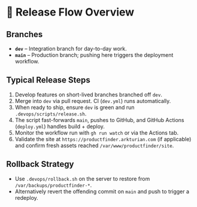 # 🚀 Release Flow Overview

## Branches
- **`dev`** – Integration branch for day-to-day work.
- **`main`** – Production branch; pushing here triggers the deployment workflow.

## Typical Release Steps
1. Develop features on short-lived branches branched off `dev`.
2. Merge into `dev` via pull request. CI (`dev.yml`) runs automatically.
3. When ready to ship, ensure `dev` is green and run `.devops/scripts/release.sh`.
4. The script fast-forwards `main`, pushes to GitHub, and GitHub Actions (`deploy.yml`) handles build + deploy.
5. Monitor the workflow run with `gh run watch` or via the Actions tab.
6. Validate the site at `https://productfinder.arkturian.com` (if applicable) and confirm fresh assets reached `/var/www/productfinder/site`.

## Rollback Strategy
- Use `.devops/rollback.sh` on the server to restore from `/var/backups/productfinder-*`.
- Alternatively revert the offending commit on `main` and push to trigger a redeploy.
